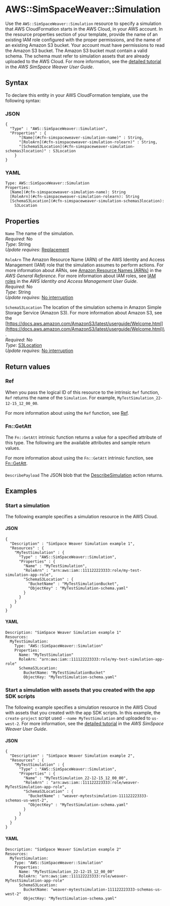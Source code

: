 # AWS::SimSpaceWeaver::Simulation<a name="aws-resource-simspaceweaver-simulation"></a>

Use the `AWS::SimSpaceWeaver::Simulation` resource to specify a simulation that AWS CloudFormation starts in the AWS Cloud, in your AWS account\. In the resource properties section of your template, provide the name of an existing IAM role configured with the proper permissions, and the name of an existing Amazon S3 bucket\. Your account must have permissions to read the Amazon S3 bucket\. The Amazon S3 bucket must contain a valid schema\. The schema must refer to simulation assets that are already uploaded to the AWS Cloud\. For more information, see the [ detailed tutorial](https://docs.aws.amazon.com/simspaceweaver/latest/userguide/getting-started_detailed.html) in the *AWS SimSpace Weaver User Guide*\.

## Syntax<a name="aws-resource-simspaceweaver-simulation-syntax"></a>

To declare this entity in your AWS CloudFormation template, use the following syntax:

### JSON<a name="aws-resource-simspaceweaver-simulation-syntax.json"></a>

```
{
  "Type" : "AWS::SimSpaceWeaver::Simulation",
  "Properties" : {
      "[Name](#cfn-simspaceweaver-simulation-name)" : String,
      "[RoleArn](#cfn-simspaceweaver-simulation-rolearn)" : String,
      "[SchemaS3Location](#cfn-simspaceweaver-simulation-schemas3location)" : S3Location
    }
}
```

### YAML<a name="aws-resource-simspaceweaver-simulation-syntax.yaml"></a>

```
Type: AWS::SimSpaceWeaver::Simulation
Properties: 
  [Name](#cfn-simspaceweaver-simulation-name): String
  [RoleArn](#cfn-simspaceweaver-simulation-rolearn): String
  [SchemaS3Location](#cfn-simspaceweaver-simulation-schemas3location): 
    S3Location
```

## Properties<a name="aws-resource-simspaceweaver-simulation-properties"></a>

`Name`  <a name="cfn-simspaceweaver-simulation-name"></a>
The name of the simulation\.  
*Required*: No  
*Type*: String  
*Update requires*: [Replacement](https://docs.aws.amazon.com/AWSCloudFormation/latest/UserGuide/using-cfn-updating-stacks-update-behaviors.html#update-replacement)

`RoleArn`  <a name="cfn-simspaceweaver-simulation-rolearn"></a>
The Amazon Resource Name \(ARN\) of the AWS Identity and Access Management \(IAM\) role that the simulation assumes to perform actions\. For more information about ARNs, see [Amazon Resource Names \(ARNs\)](https://docs.aws.amazon.com/general/latest/gr/aws-arns-and-namespaces.html) in the *AWS General Reference*\. For more information about IAM roles, see [IAM roles](https://docs.aws.amazon.com/IAM/latest/UserGuide/id_roles.html) in the *AWS Identity and Access Management User Guide*\.  
*Required*: No  
*Type*: String  
*Update requires*: [No interruption](https://docs.aws.amazon.com/AWSCloudFormation/latest/UserGuide/using-cfn-updating-stacks-update-behaviors.html#update-no-interrupt)

`SchemaS3Location`  <a name="cfn-simspaceweaver-simulation-schemas3location"></a>
The location of the simulation schema in Amazon Simple Storage Service \(Amazon S3\)\. For more information about Amazon S3, see the [https://docs.aws.amazon.com/AmazonS3/latest/userguide/Welcome.html](https://docs.aws.amazon.com/AmazonS3/latest/userguide/Welcome.html)\.   
*Required*: No  
*Type*: [S3Location](aws-properties-simspaceweaver-simulation-s3location.md)  
*Update requires*: [No interruption](https://docs.aws.amazon.com/AWSCloudFormation/latest/UserGuide/using-cfn-updating-stacks-update-behaviors.html#update-no-interrupt)

## Return values<a name="aws-resource-simspaceweaver-simulation-return-values"></a>

### Ref<a name="aws-resource-simspaceweaver-simulation-return-values-ref"></a>

 When you pass the logical ID of this resource to the intrinsic `Ref` function, `Ref` returns the name of the `Simulation`\. For example, `MyTestSimulation_22-12-15_12_00_00`\.

For more information about using the `Ref` function, see [Ref](https://docs.aws.amazon.com/AWSCloudFormation/latest/UserGuide/intrinsic-function-reference-ref.html)\.

### Fn::GetAtt<a name="aws-resource-simspaceweaver-simulation-return-values-fn--getatt"></a>

The `Fn::GetAtt` intrinsic function returns a value for a specified attribute of this type\. The following are the available attributes and sample return values\.

For more information about using the `Fn::GetAtt` intrinsic function, see [Fn::GetAtt](https://docs.aws.amazon.com/AWSCloudFormation/latest/UserGuide/intrinsic-function-reference-getatt.html)\.

#### <a name="aws-resource-simspaceweaver-simulation-return-values-fn--getatt-fn--getatt"></a>

`DescribePayload`  <a name="DescribePayload-fn::getatt"></a>
The JSON blob that the [DescribeSimulation](https://docs.aws.amazon.com/simspaceweaver/latest/APIReference/API_DescribeSimulation.html) action returns\.

## Examples<a name="aws-resource-simspaceweaver-simulation--examples"></a>



### Start a simulation<a name="aws-resource-simspaceweaver-simulation--examples--Start_a_simulation"></a>

The following example specifies a simulation resource in the AWS Cloud\.

#### JSON<a name="aws-resource-simspaceweaver-simulation--examples--Start_a_simulation--json"></a>

```
{
  "Description" : "SimSpace Weaver Simulation example 1",
  "Resources" : {
    "MyTestSimulation" : {
      "Type" : "AWS::SimSpaceWeaver::Simulation",
      "Properties" : {
        "Name" : "MyTestSimulation",
        "RoleArn" : "arn:aws:iam::111122223333:role/my-test-simulation-app-role",
        "SchemaS3Location" : {
          "BucketName" : "MyTestSimulationBucket",
          "ObjectKey" : "MyTestSimulation-schema.yaml"
        }
      }
    }
  }
}
```

#### YAML<a name="aws-resource-simspaceweaver-simulation--examples--Start_a_simulation--yaml"></a>

```
Description: "SimSpace Weaver Simulation example 1"
Resources:
  MyTestSimulation:
    Type: "AWS::SimSpaceWeaver::Simulation"
    Properties:
      Name: "MyTestSimulation"
      RoleArn: "arn:aws:iam::111122223333:role/my-test-simulation-app-role"   
      SchemaS3Location:
        BucketName: "MyTestSimulationBucket"
        ObjectKey: "MyTestSimulation-schema.yaml"
```

### Start a simulation with assets that you created with the app SDK scripts<a name="aws-resource-simspaceweaver-simulation--examples--Start_a_simulation_with_assets_that_you_created_with_the_app_SDK_scripts"></a>

The following example specifies a simulation resource in the AWS Cloud with assets that you created with the app SDK scripts\. In this example, the `create-project` script used `--name MyTestSimulation` and uploaded to `us-west-2`\. For more information, see the [detailed tutorial](https://docs.aws.amazon.com/simspaceweaver/latest/userguide/getting-started_detailed.html) in the *AWS SimSpace Weaver User Guide*\.

#### JSON<a name="aws-resource-simspaceweaver-simulation--examples--Start_a_simulation_with_assets_that_you_created_with_the_app_SDK_scripts--json"></a>

```
{
  "Description" : "SimSpace Weaver Simulation example 2",
  "Resources" : {
    "MyTestSimulation" : {
      "Type" : "AWS::SimSpaceWeaver::Simulation",
      "Properties" : {
        "Name" : "MyTestSimulation_22-12-15_12_00_00",
        "RoleArn" : "arn:aws:iam::111122223333:role/weaver-MyTestSimulation-app-role",
        "SchemaS3Location" : {
          "BucketName" : "weaver-mytestsimulation-111122223333-schemas-us-west-2",
          "ObjectKey" : "MyTestSimulation-schema.yaml"
        }
      }
    }
  }
}
```

#### YAML<a name="aws-resource-simspaceweaver-simulation--examples--Start_a_simulation_with_assets_that_you_created_with_the_app_SDK_scripts--yaml"></a>

```
Description: "SimSpace Weaver Simulation example 2"
Resources:
  MyTestSimulation:
    Type: "AWS::SimSpaceWeaver::Simulation"
    Properties:
      Name: "MyTestSimulation_22-12-15_12_00_00"
      RoleArn: "arn:aws:iam::111122223333:role/weaver-MyTestSimulation-app-role"   
      SchemaS3Location:
        BucketName: "weaver-mytestsimulation-111122223333-schemas-us-west-2"
        ObjectKey: "MyTestSimulation-schema.yaml"
```